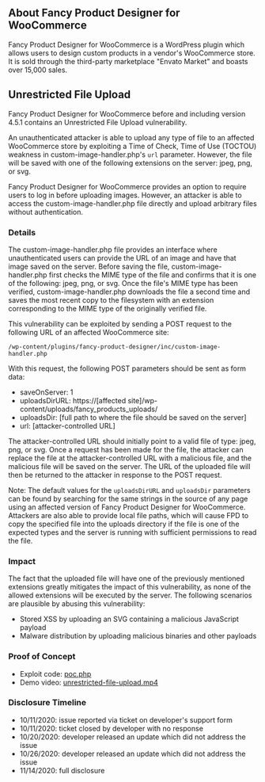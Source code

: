 ## About Fancy Product Designer for WooCommerce
Fancy Product Designer for WooCommerce is a WordPress plugin which allows users to design custom products in a vendor's WooCommerce store. It is sold through the third-party marketplace "Envato Market" and boasts over 15,000 sales.

## Unrestricted File Upload
Fancy Product Designer for WooCommerce before and including version 4.5.1 contains an Unrestricted File Upload vulnerability.

An unauthenticated attacker is able to upload any type of file to an affected WooCommerce store by exploiting a Time of Check, Time of Use (TOCTOU) weakness in custom-image-handler.php's `url` parameter. However, the file will be saved with one of the following extensions on the server: jpeg, png, or svg.

Fancy Product Designer for WooCommerce provides an option to require users to log in before uploading images. However, an attacker is able to access the custom-image-handler.php file directly and upload arbitrary files without authentication.

### Details
The custom-image-handler.php file provides an interface where unauthenticated users can provide the URL of an image and have that image saved on the server. Before saving the file, custom-image-handler.php first checks the MIME type of the file and confirms that it is one of the following: jpeg, png, or svg. Once the file's MIME type has been verified, custom-image-handler.php downloads the file a second time and saves the most recent copy to the filesystem with an extension corresponding to the MIME type of the originally verified file.

This vulnerability can be exploited by sending a POST request to the following URL of an affected WooCommerce site:

    /wp-content/plugins/fancy-product-designer/inc/custom-image-handler.php

With this request, the following POST parameters should be sent as form data:
 - saveOnServer: 1
 - uploadsDirURL: https://[affected site]/wp-content/uploads/fancy_products_uploads/
 - uploadsDir: [full path to where the file should be saved on the server]
 - url: [attacker-controlled URL]

The attacker-controlled URL should initially point to a valid file of type: jpeg, png, or svg. Once a request has been made for the file, the attacker can replace the file at the attacker-controlled URL with a malicious file, and the malicious file will be saved on the server. The URL of the uploaded file will then be returned to the attacker in response to the POST request.

Note: The default values for the `uploadsDirURL` and `uploadsDir` parameters can be found by searching for the same strings in the source of any page using an affected version of Fancy Product Designer for WooCommerce. Attackers are also able to provide local file paths, which will cause FPD to copy the specified file into the uploads directory if the file is one of the expected types and the server is running with sufficient permissions to read the file.

### Impact
The fact that the uploaded file will have one of the previously mentioned extensions greatly mitigates the impact of this vulnerability, as none of the allowed extensions will be executed by the server. The following scenarios are plausible by abusing this vulnerability:
 - Stored XSS by uploading an SVG containing a malicious JavaScript payload
 - Malware distribution by uploading malicious binaries and other payloads

### Proof of Concept
 - Exploit code: [poc.php](https://github.com/jdgregson/Disclosures/blob/master/fancy-product-designer/unrestricted-file-upload/poc.php)
 - Demo video: [unrestricted-file-upload.mp4](https://raw.githubusercontent.com/jdgregson/Disclosures/master/fancy-product-designer/unrestricted-file-upload/unrestricted-file-upload.mp4)

### Disclosure Timeline
 - 10/11/2020: issue reported via ticket on developer's support form
 - 10/11/2020: ticket closed by developer with no response
 - 10/20/2020: developer released an update which did not address the issue
 - 10/26/2020: developer released an update which did not address the issue
 - 11/14/2020: full disclosure
